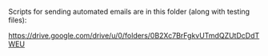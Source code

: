 Scripts for sending automated emails are in this folder (along with testing files): 

https://drive.google.com/drive/u/0/folders/0B2Xc7BrFgkvUTmdQZUtDcDdTWEU

